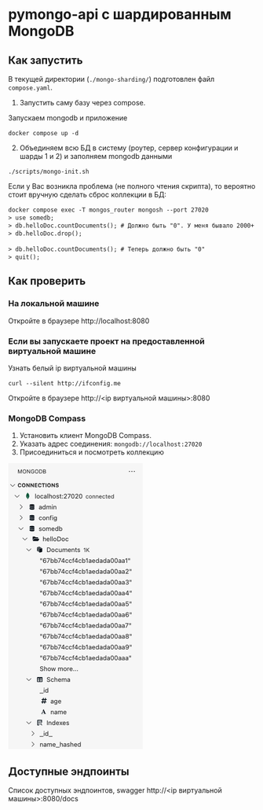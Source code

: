 # pymongo-api с шардированным MongoDB

## Как запустить

В текущей директории (`./mongo-sharding/`) подготовлен файл `compose.yaml`.

1. Запустить саму базу через compose.

Запускаем mongodb и приложение

```shell
docker compose up -d
```

2. Объединяем всю БД в систему (роутер, сервер конфигурации и шарды 1 и 2) и заполняем mongodb данными

```shell
./scripts/mongo-init.sh
```

Если у Вас возникла проблема (не полного чтения скрипта), то вероятно стоит вручную сделать сброс коллекции в БД:

```shell
docker compose exec -T mongos_router mongosh --port 27020
> use somedb;
> db.helloDoc.countDocuments(); # Должно быть "0". У меня бывало 2000+
> db.helloDoc.drop();

> db.helloDoc.countDocuments(); # Теперь должно быть "0"
> quit();
```


## Как проверить

### На локальной машине

Откройте в браузере http://localhost:8080

### Если вы запускаете проект на предоставленной виртуальной машине

Узнать белый ip виртуальной машины

```shell
curl --silent http://ifconfig.me
```

Откройте в браузере http://<ip виртуальной машины>:8080

### MongoDB Compass

1. Установить клиент MongoDB Compass.
2. Указать адрес соединения: `mongodb://localhost:27020`
3. Присоединиться и посмотреть коллекцию

![1740338902246](image/README/1740338902246.png)


## Доступные эндпоинты

Список доступных эндпоинтов, swagger http://<ip виртуальной машины>:8080/docs